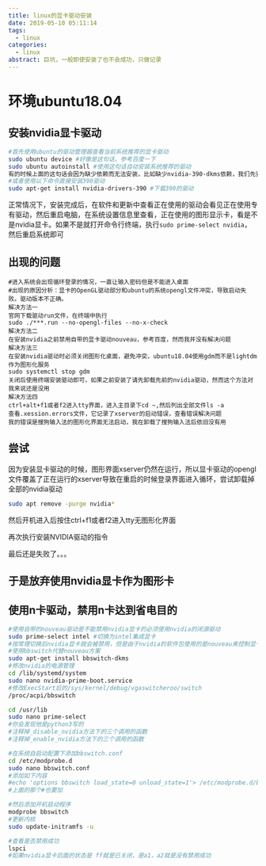 ```yaml
---
title: linux的显卡驱动安装
date: 2019-05-10 05:11:14
tags:
  - linux
categories:
  - linux
abstract: 巨坑，一般即使安装了也不会成功，只做记录
---
```


# 环境ubuntu18.04

## 安装nvidia显卡驱动<!--more-->

```bash
#首先使用ubuntu的驱动管理器查看当前系统推荐的显卡驱动
sudo ubuntu device #好像是这句话，参考百度一下
sudo ubuntu autoinstall #使用这句话自动安装系统推荐的驱动
有的时候上面的这句话会因为缺少依赖而无法安装，比如缺少nvidia-390-dkms依赖，我们先安装这个包，再运行一次自动安装
#或者使用以下命令直接安装390驱动
sudo apt-get install nvidia-drivers-390 #下载390的驱动
```

正常情况下，安装完成后，在软件和更新中查看正在使用的驱动会看见正在使用专有驱动，然后重启电脑，在系统设置信息里查看，正在使用的图形显示卡，看是不是nvidia显卡。如果不是就打开命令行终端，执行`sudo prime-select nvidia`，然后重启系统即可

## 出现的问题

```
#进入系统会出现循环登录的情况，一直让输入密码但是不能进入桌面
#出现的原因分析：显卡的OpenGL驱动部分和ubuntu的系统opengl文件冲突，导致启动失败。驱动版本不正确。
解决方法一
官网下载驱动run文件，在终端中执行
sudo ./***.run --no-opengl-files --no-x-check
解决方法二
在安装nvidia之前禁用自带的显卡驱动nouveau，参考百度，然而我并没有解决问题
解决方法三
在安装nvidia驱动时必须关闭图形化桌面，避免冲突，ubuntu18.04使用gdm而不是lightdm作为图形化服务
sudo systemctl stop gdm
关闭后使用终端安装驱动即可，如果之前安装了请先卸载先前的nvidia驱动，然而这个方法对我来说还是没用
解决方法四
ctrl+alt+f1或者f2进入tty界面，进入主目录下cd ~,然后列出全部文件ls -a
查看.xession.errors文件，它记录了xserver的启动错误，查看错误解决问题
我的错误是搜狗输入法的图形化界面无法启动，我在卸载了搜狗输入法后依旧没有用
```

## 尝试

因为安装显卡驱动的时候，图形界面xserver仍然在运行，所以显卡驱动的opengl文件覆盖了正在运行的xserver导致在重启的时候登录界面进入循环，尝试卸载掉全部的nvidia驱动

```bash
sudo apt remove -purge nvidia*
```

然后开机进入后按住ctrl+f1或者f2进入tty无图形化界面

再次执行安装NVIDIA驱动的指令

最后还是失败了。。。

## 于是放弃使用nvidia显卡作为图形卡

## 使用n卡驱动，禁用n卡达到省电目的

```bash
#使用自带的nouveau驱动是不能禁用nvidia显卡的必须使用nvidia的闭源驱动
sudo prime-select intel #切换为intel集成显卡
#按常理切换后nvidia显卡就会被禁用，但是由于nvidia的软件包使用的是nouveau来控制显卡的电源管理，这在ubuntu18.04上是不行的，所以显卡还是会耗电
#使用bbswitch代替nouveau方案
sudo apt-get install bbswitch-dkms
#修改nvidia的电源管理
cd /lib/systemd/system
sudo nano nvidia-prime-boot.service
#修改ExecStart后的/sys/kernel/debug/vgaswitcheroo/switch
/proc/acpi/bbswitch

cd /usr/lib
sudo nano prime-select
#你会发现他是python3写的
#注释掉_disable_nvidia方法下的三个调用的函数
#注释掉_enable_nvidia方法下的三个调用的函数

#在系统自启动配置下添加bbswitch.conf
cd /etc/modprobe.d
sudo nano bbswitch.conf
#添加如下内容
#echo 'options bbswitch load_state=0 unload_state=1'> /etc/modprobe.d/bbswitch.conf
#上面的那个#也要加

#然后添加开机启动程序
modprobe bbswitch
#更新内核
sudo update-initramfs -u

#查看是否禁用成功
lspci
#如果nvidia显卡后面的状态是 ff就是已关闭，是a1，a2就是没有禁用成功
```

